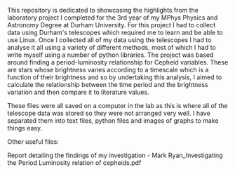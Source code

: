This repository is dedicated to showcasing the highlights from the laboratory project I completed for the 3rd year of my MPhys Physics and Astronomy Degree at Durham University. For this project I had to collect data using Durham's telescopes which required me to learn and be able to use Linux. Once I collected all of my data using the telescopes I had to analyse it all using a variety of different methods, most of which I had to write myself using a number of python libraries. The project was based around finding a period-luminosity relationship for Cepheid variables. These are stars whose brightness varies according to a timescale which is a function of their brightness and so by undertaking this analysis, I aimed to calculate the relationship between the time period and the brightness variation and then compare it to literature values.

These files were all saved on a computer in the lab as this is where all of the telescope data was stored so they were not arranged very well. I have separated them into text files, python files and images of graphs to make things easy.

Other useful files:

Report detailing the findings of my investigation - Mark Ryan_Investigating the Period Luminosity relation of cepheids.pdf
